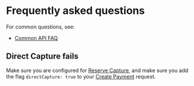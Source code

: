 <!-- START_METADATA
---
sidebar_label: FAQ
sidebar_position: 110
description: Frequently asked questions for the ePayment API.
pagination_next: null
pagination_prev: null
---
END_METADATA -->

# Frequently asked questions

For common questions, see:

* [Common API FAQ](https://developer.vippsmobilepay.com/docs/vipps-developers/faqs)

## Direct Capture fails
Make sure you are configured for [Reserve Capture][reserve-capture-check], and make sure you add the flag `directCapture: true` to your [Create Payment][create-payment-endpoint] request.

[create-payment-endpoint]: https://developer.vippsmobilepay.com/api/epayment#tag/CreatePayments/operation/createPayment
[reserve-capture-check]: https://developer.vippsmobilepay.com/docs/vipps-developers/faqs/reserve-and-capture-faq#how-can-i-check-if-i-have-reserve-capture-or-direct-capture
